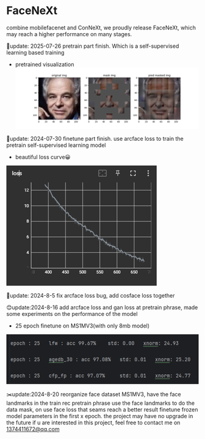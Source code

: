 # FaceNeXt
combine mobilefacenet and ConNeXt, we proudly release FaceNeXt, which may reach a higher performance on many stages.

🤗update: 2025-07-26 pretrain part finish. Which is a self-supervised learning based training
* pretrained visualization
![pretrain visualization](./data/img.png)

🤗update: 2024-07-30 finetune part finish. use arcface loss to train the pretrain self-supervised learning model
* beautiful loss curve😀 

![loss curve](./data/img_1.png)

🤗update: 2024-8-5 fix arcface loss bug, add cosface loss together

😊update:2024-8-16 add arcface loss and gan loss at pretrain phrase, made some experiments on the performance of the model
* 25 epoch finetune on MS1MV3(with only 8mb model)

![accuracy](./data/img_2.png)

✂️update:2024-8-20 reorganize face dataset MS1MV3, have the face landmarks in the train rec
pretrain phrase use the face landmarks to do the data mask, on use face loss that seams reach a better result
finetune frozen model parameters in the first x epoch.
the project may have no upgrade in the future
if u are interested in this project, feel free to contact me on 1374411672@qq.com
